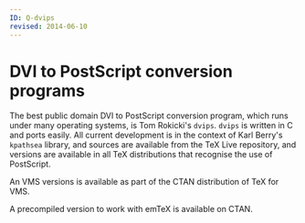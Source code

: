 ```yaml
---
ID: Q-dvips
revised: 2014-06-10
---
```

# DVI to PostScript conversion programs

The best public domain DVI to PostScript conversion program, which
runs under many operating systems, is Tom Rokicki's `dvips`.
`dvips` is written in C and ports easily.  All current
development is in the context of Karl Berry's `kpathsea`
library, and sources are available from the TeX&nbsp;Live repository,
and versions are available in all TeX distributions that recognise
the use of PostScript.

An VMS versions is available as part of the CTAN
distribution of TeX for VMS.

A precompiled version to work with emTeX is available on CTAN.

